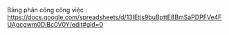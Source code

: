 Bảng phân công công việc :
https://docs.google.com/spreadsheets/d/13IEtjs9buBpttE8BmSaPDPFVe4FUAgcgwm0DiBc0V0Y/edit#gid=0
